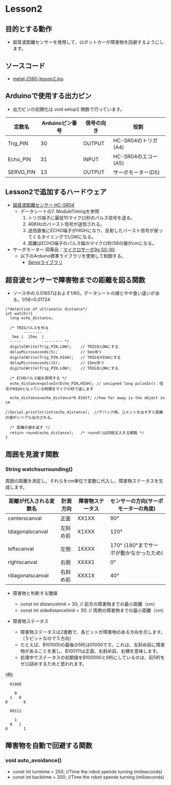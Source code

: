 # Lesson2

## 目的とする動作

* 超音波距離センサーを使用して、ロボットカーが障害物を回避するようにします。

## ソースコード

* [metal-2560-lesson2.ino](/Arduino/osoyoo/metal-2560-lesson2/metal-2560-lesson2.ino)

## Arduinoで使用する出力ピン

* 出力ピンの初期化は void setup() 関数で行っています。

|定数名|Arduinoピン番号|信号の向き|役割|
|--------|--------------|--------|---|
|Trig_PIN|30|OUTPUT|HC-SR04のトリガ(A4)|
|Echo_PIN|31|INPUT|HC-SR04のエコー(A5)|
|SERVO_PIN|13|OUTPUT|サーボモーター(D5)|

## Lesson2で追加するハードウェア

* [超音波距離センサー HC-SR04](https://akizukidenshi.com/catalog/g/gM-11009/)
  * データシートの7. ModuleTimingを参照
     1. トリガ端子に最低10マイクロ秒のパルス信号を送る。
     1. 40KHzのバースト信号が送信される。
     1. 送信直後にECHO端子がHIGHになり、反射したバースト信号が戻ってくるタイミングでLOWになる。
     1. 距離はECHO端子のパルス幅のマイクロ秒/58の値がcmになる。
* サーボモーター 同等品：[マイクロサーボ9g SG-90](https://akizukidenshi.com/catalog/g/gM-08761/)  
  * 以下のArduino標準ライブラリを使用して制御する。
    * [Servoライブラリ](https://www.arduino.cc/reference/en/libraries/servo/)

## 超音波センサーで障害物までの距離を図る関数

* ソース中の 0.01657はおよそ1/60。データシートの値とやや食い違いがある。1/58=0.01724

```
/*detection of ultrasonic distance*/
int watch(){
  long echo_distance;

  /* TRIGパルスを作る
        --------
   5ms |  15ms  |
  -----         --------- */
  digitalWrite(Trig_PIN,LOW);    // TRIGをLOWにする  
  delayMicroseconds(5);          // 5ms待つ                                                                    
  digitalWrite(Trig_PIN,HIGH);   // TRIGをHIGHにする
  delayMicroseconds(15);         // 15ms待つ
  digitalWrite(Trig_PIN,LOW);    // TRIGをLOWにする

  /* ECHOパルス幅を取得する */
  echo_distance=pulseIn(Echo_PIN,HIGH); // unsigned long pulseIn()：信号がHIGHとなっている時間をマイクロ秒で返します
  
  echo_distance=echo_distance*0.01657; //how far away is the object in cm
 
//Serial.println((int)echo_distance);  //デバック用。コメントをはすずと距離の値がシリアル出力される。
 
  /* 距離の値を返す */
  return round(echo_distance);   /* round()は四捨五入する関数 */
}
```

## 周囲を見渡す関数

### String watchsurrounding()

周囲の距離を測定し、それらをcm単位で変数に代入し、障害物ステータスを生成します。

|距離が代入される変数名|計測方向|障害物ステータス|センサーの方向(サーボモーターの角度)|
|------------------|-------|-------------|------------------------------|
|centerscanval|正面| XX1XX | 90° |
|ldiagonalscanval|左斜め前| X1XXX | 120° |
|leftscanval|左側| 1XXXX | 170° (180°までサーボが動かなかったため) |
|rightscanval|右側| XXXX1 | 0° |
|rdiagonalscanval|右斜め前| XXX1X | 40° |

* 障害物と判断する閾値
  * const int distancelimit = 30; // 前方の障害物までの最小距離（cm）           
  * const int sidedistancelimit = 30; // 両側の障害物までの最小距離（cm）


* 障害物ステータス
  * 障害物ステータスは2進数で、各ビットが障害物のある方向を示します。（５ビットなので５方向）
  * たとえば、B101000の最後の5桁は01000です。これは、左斜め前に障害物があることを表し、B100111は正面、右斜め前、右横を意味します。
  * 処理中でステータスの初期値をB100000と6桁にしているのは、前5桁をゼロ詰めするためと思われます。

(例)
```
  01000

    0  
  1   0
0       0

  00111

    1
  0   1
0       1
```

## 障害物を自動で回避する関数

### void auto_avoidance()

* const int turntime = 250; //Time the robot spends turning (miliseconds)
* const int backtime = 300; //Time the robot spends turning (miliseconds)
